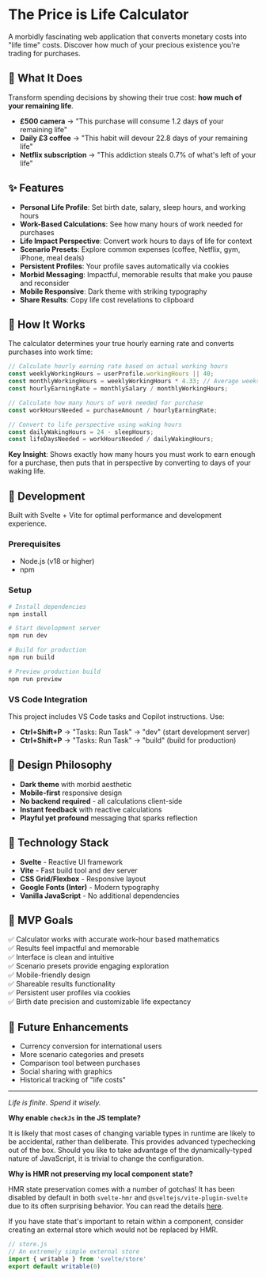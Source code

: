 # The Price is Life Calculator

A morbidly fascinating web application that converts monetary costs into "life time" costs. Discover how much of your precious existence you're trading for purchases.

## 🎯 What It Does

Transform spending decisions by showing their true cost: **how much of your remaining life**.

- **£500 camera** → "This purchase will consume 1.2 days of your remaining life"
- **Daily £3 coffee** → "This habit will devour 22.8 days of your remaining life"
- **Netflix subscription** → "This addiction steals 0.7% of what's left of your life"

## ✨ Features

- **Personal Life Profile**: Set birth date, salary, sleep hours, and working hours
- **Work-Based Calculations**: See how many hours of work needed for purchases
- **Life Impact Perspective**: Convert work hours to days of life for context
- **Scenario Presets**: Explore common expenses (coffee, Netflix, gym, iPhone, meal deals)
- **Persistent Profiles**: Your profile saves automatically via cookies
- **Morbid Messaging**: Impactful, memorable results that make you pause and reconsider
- **Mobile Responsive**: Dark theme with striking typography
- **Share Results**: Copy life cost revelations to clipboard

## 🧮 How It Works

The calculator determines your true hourly earning rate and converts purchases into work time:

```javascript
// Calculate hourly earning rate based on actual working hours
const weeklyWorkingHours = userProfile.workingHours || 40;
const monthlyWorkingHours = weeklyWorkingHours * 4.33; // Average weeks per month
const hourlyEarningRate = monthlySalary / monthlyWorkingHours;

// Calculate how many hours of work needed for purchase
const workHoursNeeded = purchaseAmount / hourlyEarningRate;

// Convert to life perspective using waking hours
const dailyWakingHours = 24 - sleepHours;
const lifeDaysNeeded = workHoursNeeded / dailyWakingHours;
```

**Key Insight**: Shows exactly how many hours you must work to earn enough for a purchase, then puts that in perspective by converting to days of your waking life.

## 🚀 Development

Built with Svelte + Vite for optimal performance and development experience.

### Prerequisites

- Node.js (v18 or higher)
- npm

### Setup

```bash
# Install dependencies
npm install

# Start development server
npm run dev

# Build for production
npm run build

# Preview production build
npm run preview
```

### VS Code Integration

This project includes VS Code tasks and Copilot instructions. Use:
- **Ctrl+Shift+P** → "Tasks: Run Task" → "dev" (start development server)
- **Ctrl+Shift+P** → "Tasks: Run Task" → "build" (build for production)

## 🎨 Design Philosophy

- **Dark theme** with morbid aesthetic
- **Mobile-first** responsive design
- **No backend required** - all calculations client-side
- **Instant feedback** with reactive calculations
- **Playful yet profound** messaging that sparks reflection

## 📱 Technology Stack

- **Svelte** - Reactive UI framework
- **Vite** - Fast build tool and dev server
- **CSS Grid/Flexbox** - Responsive layout
- **Google Fonts (Inter)** - Modern typography
- **Vanilla JavaScript** - No additional dependencies

## 🎯 MVP Goals

✅ Calculator works with accurate work-hour based mathematics  
✅ Results feel impactful and memorable  
✅ Interface is clean and intuitive  
✅ Scenario presets provide engaging exploration  
✅ Mobile-friendly design  
✅ Shareable results functionality  
✅ Persistent user profiles via cookies  
✅ Birth date precision and customizable life expectancy  

## 🔮 Future Enhancements

- Currency conversion for international users
- More scenario categories and presets
- Comparison tool between purchases
- Social sharing with graphics
- Historical tracking of "life costs"

---

*Life is finite. Spend it wisely.*

**Why enable `checkJs` in the JS template?**

It is likely that most cases of changing variable types in runtime are likely to be accidental, rather than deliberate. This provides advanced typechecking out of the box. Should you like to take advantage of the dynamically-typed nature of JavaScript, it is trivial to change the configuration.

**Why is HMR not preserving my local component state?**

HMR state preservation comes with a number of gotchas! It has been disabled by default in both `svelte-hmr` and `@sveltejs/vite-plugin-svelte` due to its often surprising behavior. You can read the details [here](https://github.com/sveltejs/svelte-hmr/tree/master/packages/svelte-hmr#preservation-of-local-state).

If you have state that's important to retain within a component, consider creating an external store which would not be replaced by HMR.

```js
// store.js
// An extremely simple external store
import { writable } from 'svelte/store'
export default writable(0)
```
